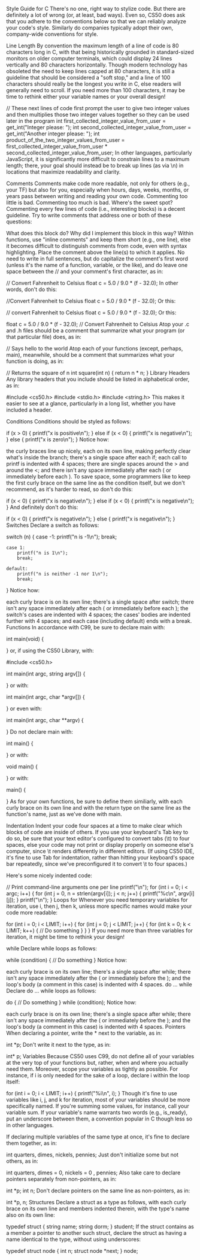Style Guide for C
There's no one, right way to stylize code. But there are definitely a lot of wrong (or, at least, bad ways). Even so, CS50 does ask that you adhere to the conventions below so that we can reliably analyze your code's style. Similarly do companies typically adopt their own, company-wide conventions for style.

Line Length
By convention the maximum length of a line of code is 80 characters long in C, with that being historically grounded in standard-sized monitors on older computer terminals, which could display 24 lines vertically and 80 characters horizontally. Though modern technology has obsoleted the need to keep lines capped at 80 characters, it is still a guideline that should be considered a "soft stop," and a line of 100 characters should really be the longest you write in C, else readers will generally need to scroll. If you need more than 100 characters, it may be time to rethink either your variable names or your overall design!

// These next lines of code first prompt the user to give two integer values and then multiplies those two integer values together so they can be used later in the program
int first_collected_integer_value_from_user = get_int("Integer please: ");
int second_collected_integer_value_from_user = get_int("Another integer please: ");
int product_of_the_two_integer_values_from_user = first_collected_integer_value_from_user * second_collected_integer_value_from_user;
In other languages, particularly JavaScript, it is significantly more difficult to constrain lines to a maximum length; there, your goal should instead be to break up lines (as via \n) in locations that maximize readability and clarity.

Comments
Comments make code more readable, not only for others (e.g., your TF) but also for you, especially when hours, days, weeks, months, or years pass between writing and reading your own code. Commenting too little is bad. Commenting too much is bad. Where's the sweet spot? Commenting every few lines of code (i.e., interesting blocks) is a decent guideline. Try to write comments that address one or both of these questions:

What does this block do?
Why did I implement this block in this way?
Within functions, use "inline comments" and keep them short (e.g., one line), else it becomes difficult to distinguish comments from code, even with syntax highlighting. Place the comment above the line(s) to which it applies. No need to write in full sentences, but do capitalize the comment's first word (unless it's the name of a function, variable, or the like), and do leave one space between the // and your comment's first character, as in:

// Convert Fahrenheit to Celsius
float c = 5.0 / 9.0 * (f - 32.0);
In other words, don't do this:

//Convert Fahrenheit to Celsius
float c = 5.0 / 9.0 * (f - 32.0);
Or this:

// convert Fahrenheit to Celsius
float c = 5.0 / 9.0 * (f - 32.0);
Or this:

float c = 5.0 / 9.0 * (f - 32.0); // Convert Fahrenheit to Celsius
Atop your .c and .h files should be a comment that summarize what your program (or that particular file) does, as in:

// Says hello to the world
Atop each of your functions (except, perhaps, main), meanwhile, should be a comment that summarizes what your function is doing, as in:

// Returns the square of n
int square(int n)
{
    return n * n;
}
Library Headers
Any library headers that you include should be listed in alphabetical order, as in:

#include <cs50.h>
#include <stdio.h>
#include <string.h>
This makes it easier to see at a glance, particularly in a long list, whether you have included a header.

Conditions
Conditions should be styled as follows:

if (x > 0)
{
    printf("x is positive\n");
}
else if (x < 0)
{
    printf("x is negative\n");
}
else
{
    printf("x is zero\n");
}
Notice how:

the curly braces line up nicely, each on its own line, making perfectly clear what's inside the branch;
there's a single space after each if;
each call to printf is indented with 4 spaces;
there are single spaces around the > and around the <; and
there isn't any space immediately after each ( or immediately before each ).
To save space, some programmers like to keep the first curly brace on the same line as the condition itself, but we don't recommend, as it's harder to read, so don't do this:

if (x < 0) {
    printf("x is negative\n");
} else if (x < 0) {
    printf("x is negative\n");
}
And definitely don't do this:

if (x < 0)
    {
    printf("x is negative\n");
    }
else
    {
    printf("x is negative\n");
    }
Switches
Declare a switch as follows:

switch (n)
{
    case -1:
        printf("n is -1\n");
        break;

    case 1:
        printf("n is 1\n");
        break;

    default:
        printf("n is neither -1 nor 1\n");
        break;
}
Notice how:

each curly brace is on its own line;
there's a single space after switch;
there isn't any space immediately after each ( or immediately before each );
the switch's cases are indented with 4 spaces;
the cases' bodies are indented further with 4 spaces; and
each case (including default) ends with a break.
Functions
In accordance with C99, be sure to declare main with:

int main(void)
{

}
or, if using the CS50 Library, with:

#include <cs50.h>

int main(int argc, string argv[])
{

}
or with:

int main(int argc, char *argv[])
{

}
or even with:

int main(int argc, char **argv)
{

}
Do not declare main with:

int main()
{

}
or with:

void main()
{

}
or with:

main()
{

}
As for your own functions, be sure to define them similiarly, with each curly brace on its own line and with the return type on the same line as the function's name, just as we've done with main.

Indentation
Indent your code four spaces at a time to make clear which blocks of code are inside of others. If you use your keyboard's Tab key to do so, be sure that your text editor's configured to convert tabs (\t) to four spaces, else your code may not print or display properly on someone else's computer, since \t renders differently in different editors. (If using CS50 IDE, it's fine to use Tab for indentation, rather than hitting your keyboard's space bar repeatedly, since we've preconfigured it to convert \t to four spaces.)

Here's some nicely indented code:

// Print command-line arguments one per line
printf("\n");
for (int i = 0; i < argc; i++)
{
    for (int j = 0, n = strlen(argv[i]); j < n; j++)
    {
        printf("%c\n", argv[i][j]);
    }
    printf("\n");
}
Loops
for
Whenever you need temporary variables for iteration, use i, then j, then k, unless more specific names would make your code more readable:

for (int i = 0; i < LIMIT; i++)
{
    for (int j = 0; j < LIMIT; j++)
    {
        for (int k = 0; k < LIMIT; k++)
        {
            // Do something
        }
    }
}
If you need more than three variables for iteration, it might be time to rethink your design!

while
Declare while loops as follows:

while (condition)
{
    // Do something
}
Notice how:

each curly brace is on its own line;
there's a single space after while;
there isn't any space immediately after the ( or immediately before the ); and
the loop's body (a comment in this case) is indented with 4 spaces.
do ... while
Declare do ... while loops as follows:

do
{
    // Do something
}
while (condition);
Notice how:

each curly brace is on its own line;
there's a single space after while;
there isn't any space immediately after the ( or immediately before the ); and
the loop's body (a comment in this case) is indented with 4 spaces.
Pointers
When declaring a pointer, write the * next to the variable, as in:

int *p;
Don't write it next to the type, as in:

int* p;
Variables
Because CS50 uses C99, do not define all of your variables at the very top of your functions but, rather, when and where you actually need them. Moreover, scope your variables as tightly as possible. For instance, if i is only needed for the sake of a loop, declare i within the loop itself:

for (int i = 0; i < LIMIT; i++)
{
    printf("%i\n", i);
}
Though it's fine to use variables like i, j, and k for iteration, most of your variables should be more specifically named. If you're summing some values, for instance, call your variable sum. If your variable's name warrants two words (e.g., is_ready), put an underscore between them, a convention popular in C though less so in other languages.

If declaring multiple variables of the same type at once, it's fine to declare them together, as in:

int quarters, dimes, nickels, pennies;
Just don't initialize some but not others, as in:

int quarters, dimes = 0, nickels = 0 , pennies;
Also take care to declare pointers separately from non-pointers, as in:

int *p;
int n;
Don't declare pointers on the same line as non-pointers, as in:

int *p, n;
Structures
Declare a struct as a type as follows, with each curly brace on its own line and members indented therein, with the type's name also on its own line:

typedef struct
{
    string name;
    string dorm;
}
student;
If the struct contains as a member a pointer to another such struct, declare the struct as having a name identical to the type, without using underscores:

typedef struct node
{
    int n;
    struct node *next;
}
node;

